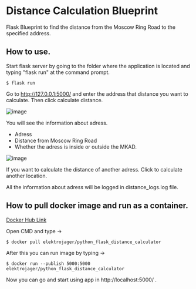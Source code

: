 # Distance Calculation Blueprint
Flask Blueprint to find the distance from the Moscow Ring Road to the specified address.

## How to use.
Start flask server by going to the folder where the application is located and typing "flask run" at the command prompt.

```
$ flask run
```

Go to http://127.0.0.1:5000/ and enter the address that distance you want to calculate. Then click calculate distance.

![image](https://user-images.githubusercontent.com/48105864/129762642-52d0c126-37fc-4416-99bf-43ed6b1fd303.png)

You will see the information about adress.
- Adress
- Distance from Moscow Ring Road
- Whether the adress is inside or outside the MKAD.

![image](https://user-images.githubusercontent.com/48105864/129762667-5c784762-642f-48fe-9a1f-86aa951927cb.png)

If you want to calculate the distance of another adress. Click to calculate another location.

All the information about adress will be logged in distance_logs.log file.


## How to pull docker image and run as a container.

[Docker Hub Link](https://hub.docker.com/r/elektrojager/python_flask_distance_calculator)

Open CMD and type ->

```
$ docker pull elektrojager/python_flask_distance_calculator
```

After this you can run image by typing ->

```
$ docker run --publish 5000:5000 elektrojager/python_flask_distance_calculator
```

Now you can go and start using app in http://localhost:5000/ .
